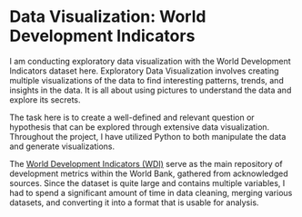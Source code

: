 # Data Visualization: World Development Indicators
I am conducting exploratory data visualization with the World Development Indicators dataset here. Exploratory Data Visualization involves creating multiple visualizations of the data to find interesting patterns, trends, and insights in the data. It is all about using pictures to understand the data and explore its secrets.

The task here is to create a well-defined and relevant question or hypothesis that can be explored through extensive data visualization. Throughout the project, I have utilized Python to both manipulate the data and generate visualizations.

The [World Development Indicators (WDI)](https://datacatalog.worldbank.org/search/dataset/0037712) serve as the main repository of development metrics within the World Bank, gathered from acknowledged sources. Since the dataset is quite large and contains multiple variables, I had to spend a significant amount of time in data cleaning, merging various datasets, and converting it into a format that is usable for analysis.
